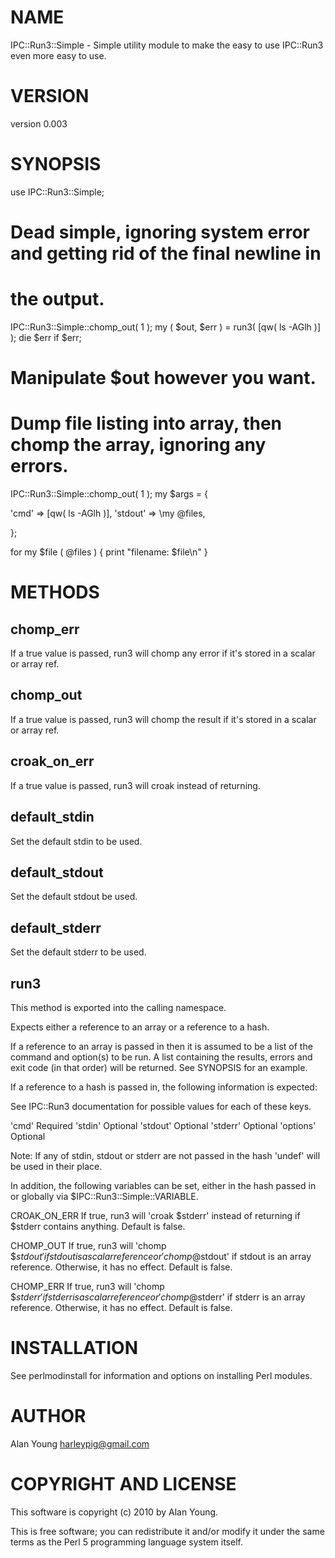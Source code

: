 # NAME

IPC::Run3::Simple - Simple utility module to make the easy to use IPC::Run3 even more easy to use.

# VERSION

version 0.003

# SYNOPSIS

 use IPC::Run3::Simple;

 # Dead simple, ignoring system error and getting rid of the final newline in
 # the output.

 IPC::Run3::Simple::chomp_out( 1 );
 my ( $out, $err ) = run3( [qw( ls -AGlh )] );
 die $err if $err;

 # Manipulate $out however you want.

 # Dump file listing into array, then chomp the array, ignoring any errors.

 IPC::Run3::Simple::chomp_out( 1 );
 my $args = {

  'cmd'    => [qw( ls -AGlh )],
  'stdout' => \my @files,

 };

 for my $file ( @files ) { print "filename: $file\n" }

# METHODS

## chomp_err

  If a true value is passed, run3 will chomp any error if it's stored in
  a scalar or array ref.

## chomp_out

  If a true value is passed, run3 will chomp the result if it's stored in
  a scalar or array ref.

## croak_on_err

  If a true value is passed, run3 will croak instead of returning.

## default_stdin

  Set the default stdin to be used.

## default_stdout

  Set the default stdout be used.

## default_stderr

  Set the default stderr to be used.

## run3

This method is exported into the calling namespace.

Expects either a reference to an array or a reference to a hash.

If a reference to an array is passed in then it is assumed to be a list of the
command and option(s) to be run. A list containing the results, errors and exit
code (in that order) will be returned. See SYNOPSIS for an example.

If a reference to a hash is passed in, the following information is expected:

 See IPC::Run3 documentation for possible values for each of these keys.

 'cmd'     Required
 'stdin'   Optional
 'stdout'  Optional
 'stderr'  Optional
 'options' Optional

Note: If any of stdin, stdout or stderr are not passed in the hash 'undef' will be used in their place.

In addition, the following variables can be set, either in the hash passed in
or globally via $IPC::Run3::Simple::VARIABLE.

 CROAK_ON_ERR If true, run3 will 'croak $stderr' instead of returning if $stderr
 contains anything.  Default is false.

 CHOMP_OUT If true, run3 will 'chomp $$stdout' if stdout is a scalar reference
 or 'chomp @$stdout' if stdout is an array reference. Otherwise, it has no
 effect. Default is false.

 CHOMP_ERR If true, run3 will 'chomp $$stderr' if stderr is a scalar reference
 or 'chomp @$stderr' if stderr is an array reference. Otherwise, it has no
 effect.  Default is false.

# INSTALLATION

See perlmodinstall for information and options on installing Perl modules.

# AUTHOR

Alan Young <harleypig@gmail.com>

# COPYRIGHT AND LICENSE

This software is copyright (c) 2010 by Alan Young.

This is free software; you can redistribute it and/or modify it under
the same terms as the Perl 5 programming language system itself.